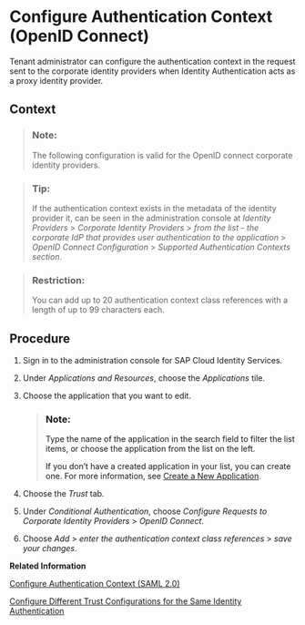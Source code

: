 <!-- loiocdd3424e8e5c4f3bb903decfb4a5d7ed -->

# Configure Authentication Context \(OpenID Connect\)

Tenant administrator can configure the authentication context in the request sent to the corporate identity providers when Identity Authentication acts as a proxy identity provider.



<a name="loiocdd3424e8e5c4f3bb903decfb4a5d7ed__context_fqk_mkb_3bc"/>

## Context

> ### Note:  
> The following configuration is valid for the OpenID connect corporate identity providers.

> ### Tip:  
> If the authentication context exists in the metadata of the identity provider it, can be seen in the administration console at *Identity Providers* \> *Corporate Identity Providers* \> *from the list - the corporate IdP that provides user authentication to the application* \> *OpenID Connect Configuration* \> *Supported Authentication Contexts section*.

> ### Restriction:  
> You can add up to 20 authentication context class references with a length of up to 99 characters each.



<a name="loiocdd3424e8e5c4f3bb903decfb4a5d7ed__steps_exl_bpk_f4b"/>

## Procedure

1.  Sign in to the administration console for SAP Cloud Identity Services.

2.  Under *Applications and Resources*, choose the *Applications* tile.

3.  Choose the application that you want to edit.

    > ### Note:  
    > Type the name of the application in the search field to filter the list items, or choose the application from the list on the left.
    > 
    > If you don’t have a created application in your list, you can create one. For more information, see [Create a New Application](create-a-new-application-0d4b255.md).

4.  Choose the *Trust* tab.

5.  Under *Conditional Authentication*, choose *Configure Requests to Corporate Identity Providers* \> *OpenID Connect*.

6.  Choose *Add* \> *enter the authentication context class references* \> *save your changes*.


**Related Information**  


[Configure Authentication Context \(SAML 2.0\)](configure-authentication-context-saml-2-0-028cee2.md "Tenant administrator can configure the authentication context in the request sent to the corporate identity providers when Identity Authentication acts as a proxy identity provider.")

[Configure Different Trust Configurations for the Same Identity Authentication](configure-different-trust-configurations-for-the-same-identity-authentication-ba2faa9.md "Tenant administrator can configure the issuer name in the request sent to the corporate identity providers when Identity Authentication acts as a proxy identity provider.")

